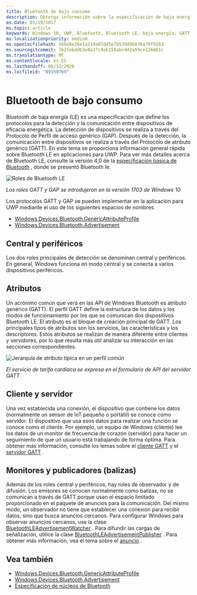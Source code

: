```yaml
---
title: Bluetooth de bajo consumo
description: Obtenga información sobre la especificación de baja energía de Bluetooth (LE) en aplicaciones UWP que define los protocolos para la detección y la comunicación entre dispositivos de eficacia energética.
ms.date: 03/19/2017
ms.topic: article
keywords: Windows 10, UWP, Bluetooth, Bluetooth LE, baja energía, GATT, brecha, centro, periférico, cliente, servidor, monitor y publicador
ms.localizationpriority: medium
ms.openlocfilehash: 566e8e26e1a219a07dd5e7b539d96878a79f9163
ms.sourcegitcommit: 7b2febddb3e8a17c9ab158abcdd2a59ce126661c
ms.translationtype: MT
ms.contentlocale: es-ES
ms.lasthandoff: 08/31/2020
ms.locfileid: "89159769"
---
```

# <a name="bluetooth-low-energy"></a>Bluetooth de bajo consumo
Bluetooth de baja energía (LE) es una especificación que define los protocolos para la detección y la comunicación entre dispositivos de eficacia energética. La detección de dispositivos se realiza a través del Protocolo de Perfil de acceso genérico (GAP). Después de la detección, la comunicación entre dispositivos se realiza a través del Protocolo de atributo genérico (GATT). En este tema se proporciona información general rápida sobre Bluetooth LE en aplicaciones para UWP. Para ver más detalles acerca de Bluetooth LE, consulte la versión 4,0 de la [especificación básica de Bluetooth](https://www.bluetooth.com/specifications/bluetooth-core-specification/) , donde se presentó Bluetooth le. 

![Roles de Bluetooth LE](images/gatt-roles.png)

*Los roles GATT y GAP se introdujeron en la versión 1703 de Windows 10*

Los protocolos GATT y GAP se pueden implementar en la aplicación para UWP mediante el uso de los siguientes espacios de nombres.
- [Windows.Devices.Bluetooth.GenericAttributeProfile](/uwp/api/windows.devices.bluetooth.genericattributeprofile)
- [Windows.Devices.Bluetooth.Advertisement](/uwp/api/windows.devices.bluetooth.advertisement)

## <a name="central-and-peripheral"></a>Central y periféricos
Los dos roles principales de detección se denominan central y periféricos. En general, Windows funciona en modo central y se conecta a varios dispositivos periféricos. 

## <a name="attributes"></a>Atributos
Un acrónimo común que verá en las API de Windows Bluetooth es atributo genérico (GATT). El perfil GATT define la estructura de los datos y los modos de funcionamiento por los que se comunican dos dispositivos Bluetooth LE. El atributo es el bloque de creación principal de GATT. Los principales tipos de atributos son los servicios, las características y los descriptores. Estos atributos se realizan de manera diferente entre clientes y servidores, por lo que resulta más útil analizar su interacción en las secciones correspondientes. 

![Jerarquía de atributo típica en un perfil común](images/gatt-service.png)

*El servicio de tarifa cardíaca se expresa en el formulario de API del servidor GATT*

## <a name="client-and-server"></a>Cliente y servidor
Una vez establecida una conexión, el dispositivo que contiene los datos (normalmente un sensor de IoT pequeño o portátil) se conoce como servidor. El dispositivo que usa esos datos para realizar una función se conoce como el cliente. Por ejemplo, un equipo de Windows (cliente) lee los datos de un monitor de frecuencia de corazón (servidor) para hacer un seguimiento de que un usuario está trabajando de forma óptima. Para obtener más información, consulte los temas sobre el [cliente GATT](gatt-client.md) y el [servidor GATT](gatt-server.md) .

## <a name="watchers-and-publishers-beacons"></a>Monitores y publicadores (balizas)
Además de los roles central y periféricos, hay roles de observador y de difusión. Los emisores se conocen normalmente como balizas, no se comunican a través de GATT porque usan el espacio limitado proporcionado en el paquete de anuncios para la comunicación. Del mismo modo, un observador no tiene que establecer una conexión para recibir datos, sino que busca anuncios cercanos. Para configurar Windows para observar anuncios cercanos, use la clase [BluetoothLEAdvertisementWatcher](/uwp/api/windows.devices.bluetooth.advertisement.bluetoothleadvertisementwatcher) . Para difundir las cargas de señalización, utilice la clase [BluetoothLEAdvertisementPublisher](/uwp/api/windows.devices.bluetooth.advertisement.bluetoothleadvertisementpublisher) . Para obtener más información, vea el tema sobre el [anuncio](ble-beacon.md) .

## <a name="see-also"></a>Vea también
- [Windows.Devices.Bluetooth.GenericAttributeProfile](/uwp/api/windows.devices.bluetooth.genericattributeprofile)
- [Windows.Devices.Bluetooth.Advertisement](/uwp/api/windows.devices.bluetooth.advertisement)
- [Especificación de núcleos de Bluetooth](https://www.bluetooth.com/specifications/bluetooth-core-specification)